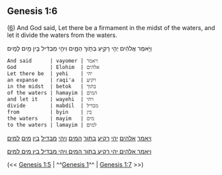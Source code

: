 ## Genesis 1:6

([6](http://biblehub.com/text/genesis/1-6.htm)) And God said, Let there be a firmament in the midst of the waters, and let it divide the waters from the waters.

וַיֹּ֣אמֶר אֱלֹהִ֔ים יְהִ֥י רָקִ֖יעַ בְּתֹ֣וךְ הַמָּ֑יִם וִיהִ֣י מַבְדִּ֔יל בֵּ֥ין מַ֖יִם לָמָֽיִם׃

	And said      | vayomer | ויאמר
	God           | Elohim  | אלהים
	Let there be  | yehi    | יהי
	an expanse    | raqi'a  | רקיע
	in the midst  | betok   | בתוך
	of the waters | hamayim | המים
	and let it    | wayehi  | ויהי
	divide        | mabdil  | מבדיל
	from          | byin    | בין
	the waters    | mayim   | מים
	to the waters | lamayim | למים׃

[ויאמר](/keys/VIAMR) [אלהים](/keys/ALHIM) [יהי](/keys/IHI) [רקיע](/keys/RQIO) [בתוך](/keys/BThVK) [המים](/keys/HMIM) [ויהי](/keys/VIHI) [מבדיל](/keys/MBDIL) [בין](/keys/BIN) [מים](/keys/MIM) [למים](/keys/LMIM)׃

[ויאמר אלהים יהי רקיע בתוך המים ויהי מבדיל בין מים למים](/keys/VIAMR.ALHIM.IHI.RQIO.BThVK.HMIM.VIHI.MBDIL.BIN.MIM.LMIM)׃

(<< [Genesis 1:5](/genesis/1/5) | ^^[Genesis 1](/genesis/1)^^ | [Genesis 1:7](/genesis/1/7) >>)
